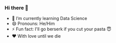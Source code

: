 ### Hi there 👋

- 🌱 I’m currently learning Data Science
- 😄 Pronouns: He/Him
- ⚡ Fun fact: I'll go berserk if you cut your pasta 😇
- ❤️ With love until we die
